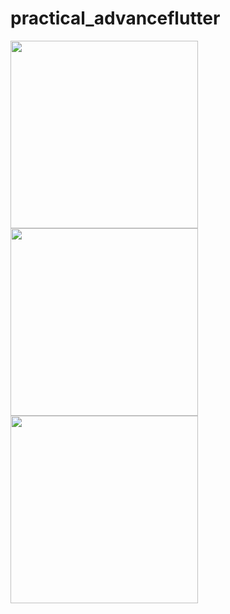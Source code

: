 # practical_advanceflutter


<img src="https://github.com/kevadiyaharshita/Practical_AdvanceFlutter/assets/133105068/cc09a9e1-cb65-4627-9780-02a38d6ec0bd" width="300px">
<img src="https://github.com/kevadiyaharshita/Practical_AdvanceFlutter/assets/133105068/1ab13bf0-dc2b-4f39-b2da-2e1203ca6899" width="300px">
<img src="https://github.com/kevadiyaharshita/Practical_AdvanceFlutter/assets/133105068/0e0e1d98-cb67-4d80-bbcc-67a4e03a75c0" width="300px">


